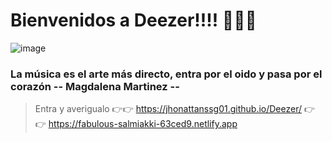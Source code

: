 # Bienvenidos a Deezer!!!! 👋👋👋
![image](https://user-images.githubusercontent.com/80645321/195148701-847dc08f-8d8c-48f1-96c4-97e9704cb076.png)

### La música es el arte más directo, entra por el oido y pasa por el corazón -- Magdalena Martinez --
> Entra y averigualo 👉👉 https://jhonattanssg01.github.io/Deezer/ 👉👉 https://fabulous-salmiakki-63ced9.netlify.app
